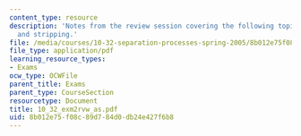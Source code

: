 ```yaml
---
content_type: resource
description: 'Notes from the review session covering the following topics: adsorption
  and stripping.'
file: /media/courses/10-32-separation-processes-spring-2005/8b012e75f08c89d784d0db24e427f6b8_10_32_exm2rvw_as.pdf
file_type: application/pdf
learning_resource_types:
- Exams
ocw_type: OCWFile
parent_title: Exams
parent_type: CourseSection
resourcetype: Document
title: 10_32_exm2rvw_as.pdf
uid: 8b012e75-f08c-89d7-84d0-db24e427f6b8
---
```

